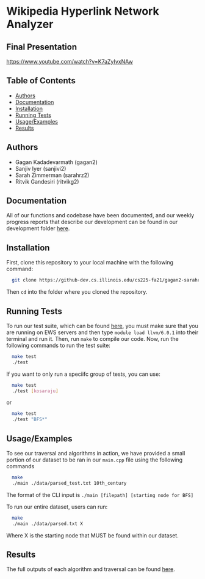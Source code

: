 # Wikipedia Hyperlink Network Analyzer

## Final Presentation
https://www.youtube.com/watch?v=K7aZyIvxNAw

## Table of Contents

- [Authors](#authors)
- [Documentation](#documentation)
- [Installation](#installation)
- [Running Tests](#running-tests)
- [Usage/Examples](#usageexamples)
- [Results](#results)


## Authors

- Gagan Kadadevarmath (gagan2)
- Sanjiv Iyer (sanjivi2)
- Sarah Zimmerman (sarahrz2)
- Ritvik Gandesiri (ritvikg2)


## Documentation

All of our functions and codebase have been documented, 
and our weekly progress reports that describe our development 
can be found in our development folder 
[here](development/progress-log.md).


## Installation

First, clone this repository to your local machine with the following command:

```bash
  git clone https://github-dev.cs.illinois.edu/cs225-fa21/gagan2-sarahrz2-sanjivi2-ritvikg2.git
```
Then ``cd`` into the folder where you cloned the repository.


## Running Tests

To run our test suite, which can be found [here](tests/tests.cpp), you must make sure that you are running on EWS servers and then type ``module load llvm/6.0.1`` into their terminal and run it.
Then, run ``make`` to compile our code.
Now, run the following commands to run the test suite:

```bash
  make test
  ./test
```
If you want to only run a speciifc group of tests, you can use:
```bash
  make test
  ./test [kosaraju]
```
or 
```bash
  make test
  ./test "BFS*"
```


## Usage/Examples
To see our traversal and algorithms in action, we have provided a small portion of our dataset to be ran in our ``main.cpp`` file using the following commands

```bash
  make
  ./main ./data/parsed_test.txt 10th_century
```
The format of the CLI input is ``./main [filepath] [starting node for BFS]``

To run our entire dataset, users can run:
```bash
  make
  ./main ./data/parsed.txt X
```
Where X is the starting node that MUST be found within our dataset.


## Results
The full outputs of each algorithm and traversal can be found [here](results).
